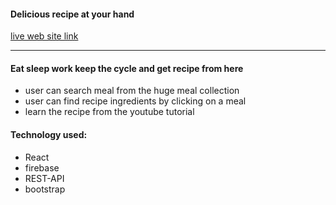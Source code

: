 #### Delicious recipe at your hand
[live web site link](https://muradtheoz.github.io/api-assignment/)

---
#### Eat sleep work keep the cycle and get recipe from here
- user can search meal from the huge meal collection
- user can find recipe ingredients by clicking on a meal
- learn the recipe from the youtube tutorial
#### Technology used:
- React
- firebase
- REST-API
- bootstrap


